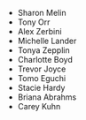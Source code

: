 
* Sharon Melin
* Tony Orr
* Alex Zerbini
* Michelle Lander
* Tonya Zepplin
* Charlotte Boyd
* Trevor Joyce
* Tomo Eguchi
* Stacie Hardy
* Briana Abrahms
* Carey Kuhn
